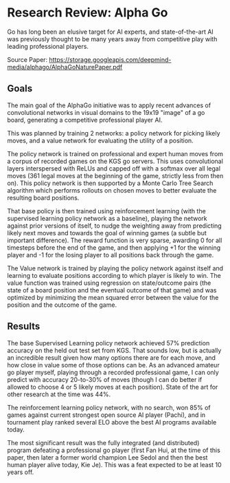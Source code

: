 # Research Review: Alpha Go

Go has long been an elusive target for AI experts, and state-of-the-art AI
was previously thought to be many years away from competitive play with
leading professional players.

Source Paper: https://storage.googleapis.com/deepmind-media/alphago/AlphaGoNaturePaper.pdf

## Goals

The main goal of the AlphaGo initiative was to apply recent advances of convolutional
networks in visual domains to the 19x19 "image" of a go board, generating a competitive
professional player AI.

This was planned by training 2 networks: a policy network for picking likely moves,
and a value network for evaluating the utility of a position.

The policy network is trained on professional and expert human moves from a corpus of
recorded games on the KGS go servers.  This uses convolutional layers interspersed with
ReLUs and capped off with a softmax over all legal moves (361 legal moves at the beginning
of the game, strictly less from then on).  This policy network is then supported by a Monte Carlo
Tree Search algorithm which performs rollouts on chosen moves to better evaluate
the resulting board positions.

That base policy is then trained using reinforcement learning (with the supervised
learning policy network as a baseline), playing the network against prior versions of itself,
to nudge the weighting away from predicting likely next moves and towards the goal of
winning games (a subtle but important difference).  The reward function is very sparse, awarding 0 for all
timesteps before the end of the game, and then applying +1 for the winning player
and -1 for the losing player to all positions back through the game.

The Value network is trained by playing the policy network against itself
and learning to evaluate positions according to which player is likely to win.
The value function was trained using regression on state/outcome pairs
(the state of a board position and the eventual outcome of that game) and
was optimized by minimizing the mean squared error between the value for the
position and the outcome of the game.


## Results

The base Supervised Learning policy network achieved 57% prediction accuracy
on the held out test set from KGS.  That sounds low, but is actually an incredible
result given how many options there are for each move, and how close in value
some of those options can be.  As an advanced amateur go player myself,
playing through a recorded professional game, I can only predict with accuracy
20-to-30% of moves (though I can do better if allowed to choose 4 or 5 likely moves
  at each position). State of the art for other research at the time was 44%.

The reinforcement learning policy network, with no search, won 85% of games against
current strongest open source AI player (Pachi), and in tournament play ranked
several ELO above the best AI programs available today.

The most significant result was the fully integrated (and distributed) program
defeating a professional go player (first Fan Hui, at the time of this paper,
then later a former world champion Lee Sedol and then the best human player alive today, Kie Je).
This was a feat expected to be at least 10 years off.
